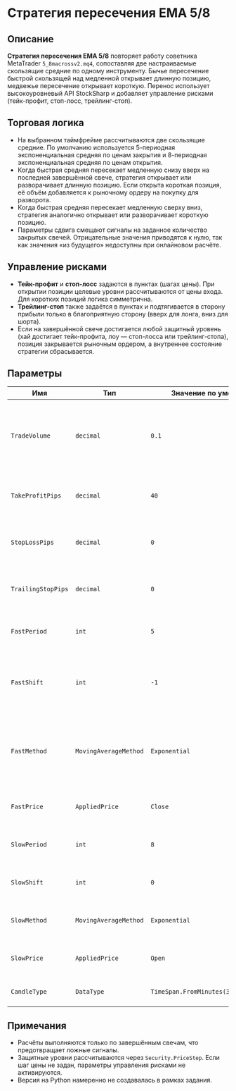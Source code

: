 # Стратегия пересечения EMA 5/8

## Описание
**Стратегия пересечения EMA 5/8** повторяет работу советника MetaTrader `5_8macrossv2.mq4`, сопоставляя две настраиваемые скользящие средние по одному инструменту. Бычье пересечение быстрой скользящей над медленной открывает длинную позицию, медвежье пересечение открывает короткую. Перенос использует высокоуровневый API StockSharp и добавляет управление рисками (тейк-профит, стоп-лосс, трейлинг-стоп).

## Торговая логика
- На выбранном таймфрейме рассчитываются две скользящие средние. По умолчанию используется 5-периодная экспоненциальная средняя по ценам закрытия и 8-периодная экспоненциальная средняя по ценам открытия.
- Когда быстрая средняя пересекает медленную снизу вверх на последней завершённой свече, стратегия открывает или разворачивает длинную позицию. Если открыта короткая позиция, её объём добавляется к рыночному ордеру на покупку для разворота.
- Когда быстрая средняя пересекает медленную сверху вниз, стратегия аналогично открывает или разворачивает короткую позицию.
- Параметры сдвига смещают сигналы на заданное количество закрытых свечей. Отрицательные значения приводятся к нулю, так как значения «из будущего» недоступны при онлайновом расчёте.

## Управление рисками
- **Тейк-профит** и **стоп-лосс** задаются в пунктах (шагах цены). При открытии позиции целевые уровни рассчитываются от цены входа. Для коротких позиций логика симметрична.
- **Трейлинг-стоп** также задаётся в пунктах и подтягивается в сторону прибыли только в благоприятную сторону (вверх для лонга, вниз для шорта).
- Если на завершённой свече достигается любой защитный уровень (хай достигает тейк-профита, лоу — стоп-лосса или трейлинг-стопа), позиция закрывается рыночным ордером, а внутреннее состояние стратегии сбрасывается.

## Параметры
| Имя | Тип | Значение по умолчанию | Описание |
| --- | --- | --- | --- |
| `TradeVolume` | `decimal` | `0.1` | Объём ордера при открытии. При развороте добавляется абсолютная величина текущей позиции. |
| `TakeProfitPips` | `decimal` | `40` | Расстояние до тейк-профита в пунктах. `0` отключает уровень. |
| `StopLossPips` | `decimal` | `0` | Расстояние до стоп-лосса в пунктах. `0` отключает уровень. |
| `TrailingStopPips` | `decimal` | `0` | Дистанция трейлинг-стопа в пунктах. `0` отключает подтягивание. |
| `FastPeriod` | `int` | `5` | Период быстрой скользящей средней. |
| `FastShift` | `int` | `-1` | Горизонтальный сдвиг быстрой средней. Отрицательные значения приводятся к нулю. |
| `FastMethod` | `MovingAverageMethod` | `Exponential` | Тип сглаживания быстрой средней: Simple, Exponential, Smoothed, LinearWeighted. |
| `FastPrice` | `AppliedPrice` | `Close` | Цена свечи для расчёта быстрой средней. |
| `SlowPeriod` | `int` | `8` | Период медленной скользящей средней. |
| `SlowShift` | `int` | `0` | Горизонтальный сдвиг медленной средней. |
| `SlowMethod` | `MovingAverageMethod` | `Exponential` | Тип сглаживания медленной средней. |
| `SlowPrice` | `AppliedPrice` | `Open` | Цена свечи для расчёта медленной средней. |
| `CandleType` | `DataType` | `TimeSpan.FromMinutes(30).TimeFrame()` | Тип свечей, используемых в расчётах. |

## Примечания
- Расчёты выполняются только по завершённым свечам, что предотвращает ложные сигналы.
- Защитные уровни рассчитываются через `Security.PriceStep`. Если шаг цены не задан, параметры управления рисками не активируются.
- Версия на Python намеренно не создавалась в рамках задания.
